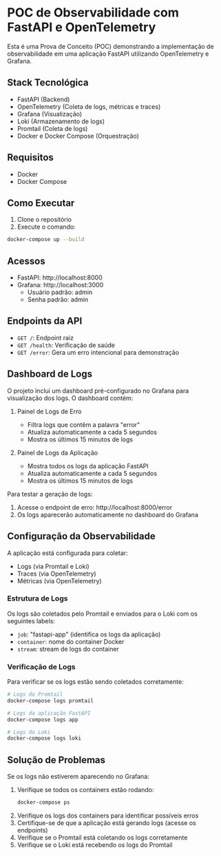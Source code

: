 # POC de Observabilidade com FastAPI e OpenTelemetry

Esta é uma Prova de Conceito (POC) demonstrando a implementação de observabilidade em uma aplicação FastAPI utilizando OpenTelemetry e Grafana.

## Stack Tecnológica

- FastAPI (Backend)
- OpenTelemetry (Coleta de logs, métricas e traces)
- Grafana (Visualização)
- Loki (Armazenamento de logs)
- Promtail (Coleta de logs)
- Docker e Docker Compose (Orquestração)

## Requisitos

- Docker
- Docker Compose

## Como Executar

1. Clone o repositório
2. Execute o comando:
```bash
docker-compose up --build
```

## Acessos

- FastAPI: http://localhost:8000
- Grafana: http://localhost:3000
  - Usuário padrão: admin
  - Senha padrão: admin

## Endpoints da API

- `GET /`: Endpoint raiz
- `GET /health`: Verificação de saúde
- `GET /error`: Gera um erro intencional para demonstração

## Dashboard de Logs

O projeto inclui um dashboard pré-configurado no Grafana para visualização dos logs. O dashboard contém:

1. Painel de Logs de Erro
   - Filtra logs que contêm a palavra "error"
   - Atualiza automaticamente a cada 5 segundos
   - Mostra os últimos 15 minutos de logs

2. Painel de Logs da Aplicação
   - Mostra todos os logs da aplicação FastAPI
   - Atualiza automaticamente a cada 5 segundos
   - Mostra os últimos 15 minutos de logs

Para testar a geração de logs:
1. Acesse o endpoint de erro: http://localhost:8000/error
2. Os logs aparecerão automaticamente no dashboard do Grafana

## Configuração da Observabilidade

A aplicação está configurada para coletar:
- Logs (via Promtail e Loki)
- Traces (via OpenTelemetry)
- Métricas (via OpenTelemetry)

### Estrutura de Logs

Os logs são coletados pelo Promtail e enviados para o Loki com os seguintes labels:
- `job`: "fastapi-app" (identifica os logs da aplicação)
- `container`: nome do container Docker
- `stream`: stream de logs do container

### Verificação de Logs

Para verificar se os logs estão sendo coletados corretamente:

```bash
# Logs do Promtail
docker-compose logs promtail

# Logs da aplicação FastAPI
docker-compose logs app

# Logs do Loki
docker-compose logs loki
```

## Solução de Problemas

Se os logs não estiverem aparecendo no Grafana:
1. Verifique se todos os containers estão rodando:
   ```bash
   docker-compose ps
   ```
2. Verifique os logs dos containers para identificar possíveis erros
3. Certifique-se de que a aplicação está gerando logs (acesse os endpoints)
4. Verifique se o Promtail está coletando os logs corretamente
5. Verifique se o Loki está recebendo os logs do Promtail 